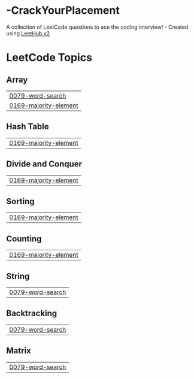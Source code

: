 # -CrackYourPlacement
A collection of LeetCode questions to ace the coding interview! - Created using [LeetHub v2](https://github.com/arunbhardwaj/LeetHub-2.0)

<!---LeetCode Topics Start-->
# LeetCode Topics
## Array
|  |
| ------- |
| [0079-word-search](https://github.com/AkshitaAgarwal2/-CrackYourPlacement/tree/master/0079-word-search) |
| [0169-majority-element](https://github.com/AkshitaAgarwal2/-CrackYourPlacement/tree/master/0169-majority-element) |
## Hash Table
|  |
| ------- |
| [0169-majority-element](https://github.com/AkshitaAgarwal2/-CrackYourPlacement/tree/master/0169-majority-element) |
## Divide and Conquer
|  |
| ------- |
| [0169-majority-element](https://github.com/AkshitaAgarwal2/-CrackYourPlacement/tree/master/0169-majority-element) |
## Sorting
|  |
| ------- |
| [0169-majority-element](https://github.com/AkshitaAgarwal2/-CrackYourPlacement/tree/master/0169-majority-element) |
## Counting
|  |
| ------- |
| [0169-majority-element](https://github.com/AkshitaAgarwal2/-CrackYourPlacement/tree/master/0169-majority-element) |
## String
|  |
| ------- |
| [0079-word-search](https://github.com/AkshitaAgarwal2/-CrackYourPlacement/tree/master/0079-word-search) |
## Backtracking
|  |
| ------- |
| [0079-word-search](https://github.com/AkshitaAgarwal2/-CrackYourPlacement/tree/master/0079-word-search) |
## Matrix
|  |
| ------- |
| [0079-word-search](https://github.com/AkshitaAgarwal2/-CrackYourPlacement/tree/master/0079-word-search) |
<!---LeetCode Topics End-->